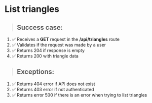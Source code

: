 # List triangles

> ## Success case:
1. ✅ Receives a **GET** request in the **/api/triangles** route
1. ✅ Validates if the request was made by a user
1. ✅️ Returns 204 if response is empty
1. ✅️ Returns 200 with triangle data

> ## Exceptions:
1. ✅ Returns 404 error if API does not exist
1. ✅ Returns 403 error if not authenticated
1. ✅️ Returns error 500 if there is an error when trying to list triangles

